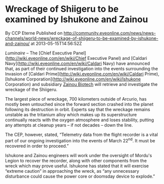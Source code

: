 # Wreckage of Shiigeru to be examined by Ishukone and Zainou
By CCP Eterne
Published on http://community.eveonline.com/news/news-channels/world-news/wreckage-of-shiigeru-to-be-examined-by-ishukone-and-zainou/ at 2013-05-15T14:56:52Z

_Luminaire –_ The [Chief Executive Panel](http://wiki.eveonline.com/en/wiki/Chief Executive Panel) and [Caldari Navy](http://wiki.eveonline.com/en/wiki/Caldari Navy) have announced that, as part of their continued investigation into the events surrounding the Invasion of [Caldari Prime](http://wiki.eveonline.com/en/wiki/Caldari Prime), [Ishukone Corporation](http://wiki.eveonline.com/en/wiki/Ishukone Corporation) and subsidiary [Zainou Biotech](http://wiki.eveonline.com/en/wiki/Zainou) will retrieve and investigate the wreckage of the Shiigeru.

The largest piece of wreckage, 700 kilometers outside of Arcurio, has mostly been untouched since the forward section crashed into the planet following its destruction in orbit. Experts say that the wreckage remains unstable as the tritanium alloy which makes up its superstructure continually reacts with the oxygen atmosphere and loses stability, putting any attempts at cleanup years – if not decades – down the line.

The CEP, however, stated, “Telemetry data from the flight recorder is a vital part of our ongoing investigation into the events of March 22<sup>nd</sup>. It must be recovered in order to proceed.”

Ishukone and Zainou engineers will work under the oversight of Mordu's Legion to recover the recorder, along with other components from the wreck which may prove useful. Ishukone has stated that it will exercise “extreme caution” in approaching the wreck, as “any unnecessary disturbance could cause the power core or doomsday device to explode.”

